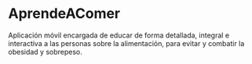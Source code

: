 # AprendeAComer
Aplicación móvil encargada de educar de forma detallada, integral e interactiva a las personas sobre la alimentación, para evitar y combatir la obesidad y sobrepeso.
